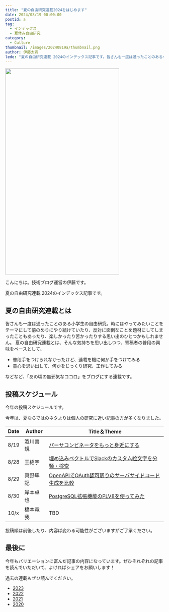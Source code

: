 ```yaml
---
title: "夏の自由研究連載2024をはじめます"
date: 2024/08/19 00:00:00
postid: a
tag:
  - インデックス
  - 夏休み自由研究
category:
  - Culture
thumbnail: /images/20240819a/thumbnail.png
author: 伊藤太斉
lede: "夏の自由研究連載 2024のインデックス記事です。皆さんも一度は通ったことのある小学生の自由研究。時にはやってみたいことをテーマにして前のめりにやり続けていたり"
---
```

<img src="/images/20240819a/9588_color.png" alt="" width="362" height="654">

こんにちは。技術ブログ運営の伊藤です。

夏の自由研究連載 2024のインデックス記事です。

## 夏の自由研究連載とは

皆さんも一度は通ったことのある小学生の自由研究。時にはやってみたいことをテーマにして前のめりにやり続けていたり、反対に面倒なことを題材にしてしまったこともあったり、楽しかったり苦かったりする思い出のひとつかもしれません。
夏の自由研究連載とは、そんな気持ちを思い出しつつ、寄稿者の普段の興味をベースとして、

- 普段手をつけられなかったけど、連載を機に何か手をつけてみる
- 童心を思い出して、何かをじっくり研究、工作してみる

などなど、「あの頃の無邪気なココロ」をブログにする連載です。

## 投稿スケジュール

今年の投稿スケジュールです。

今年は、夏ならではのネタよりは個人の研究に近い記事の方が多くなりました。

| Date | Author | Title＆Theme |
| ------ | ------- | --------- |
| 8/19 | 澁川喜規 | [パーサコンビネータをもっと身近にする](/articles/20240819b/) |
| 8/28 | 王紹宇 | [埋め込みベクトルでSlackのカスタム絵文字を分類・検索](/articles/20240828a/) |
| 8/29 | 真野隼記 | [OpenAPIでOAuth認可周りのサーバサイドコード生成を比較](/articles/20240829a/) |
| 8/30 | 岸本卓也 | [PostgreSQL拡張機能のPLV8を使ってみた](/articles/20240830a/) |
| 10/x | 橋本竜我 | TBD |

投稿順は前後したり、内容ば変わる可能性がございますがご了承ください。

## 最後に

今年もバリエーションに富んだ記事の内容になっています。ぜひそれぞれの記事を読んでいただいて、よければシェアをお願いします！

過去の連載もぜひ読んでください。

- [2023](/articles/20230830a/)
- [2022](/articles/20220822a/)
- [2021](/articles/20210823a/)
- [2020](/articles/20200726/)

